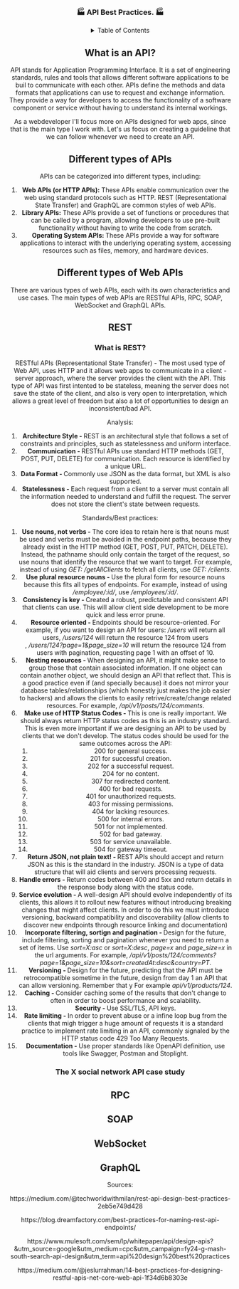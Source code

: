 <!-- PROJECT LOGO -->
<br />
<div align="center">
  <h3 align="center">🏭 API Best Practices. 🏭</h3>
<div>
<!-- TABLE OF CONTENTS -->
<details>
  <summary>Table of Contents</summary>
  <ol>
    <li><a href="#what-is-an-api?">What is an API?</a></li>
    <li><a href="#different-types-of-apis">Different types of APIs</a></li>
    <li><a href="#different-types-of-web-apis">Different types of Web APIs</a></li>
    <li><a href="#rest">REST</a></li>
    <li><a href="#rpc">RPC</a></li>
    <li><a href="#soap">SOAP</a></li>
    <li><a href="#websocket">WebSocket</a></li>
    <li><a href="#conclusion">Conclusion</a></li>
  </ol>
</details>

<!-- What is an API? -->
## What is an API?
<p align="center">API stands for Application Programming Interface. It is a set of engineering standards, rules and tools that allows different software applications to be buil to communicate with each other. APIs define the methods and data formats that applications can use to request and exchange information. They provide a way for developers to access the functionality of a software component or service without having to understand its internal workings.</p>
<p>As a webdeveloper I'll focus more on APIs designed for web apps, since that is the main type I work with. Let's us focus on creating a guideline that we can follow whenever we need to create an API.</p>

<!-- Different types of APIs -->
## Different types of APIs

APIs can be categorized into different types, including:
<ol>
    <li><b>Web APIs (or HTTP APIs):</b> These APIs enable communication over the web using standard protocols such as HTTP. REST (Representational State Transfer) and GraphQL are common styles of web APIs.</li>
    <li><b>Library APIs:</b> These APIs provide a set of functions or procedures that can be called by a program, allowing developers to use pre-built functionality without having to write the code from scratch.</li>
    <li><b>Operating System APIs: </b>These APIs provide a way for software applications to interact with the underlying operating system, accessing resources such as files, memory, and hardware devices.</li>
  </ol>

<!-- Different types of Web APIs -->
## Different types of Web APIs
There are various types of web APIs, each with its own characteristics and use cases. The main types of web APIs are RESTful APIs, RPC, SOAP, WebSocket and GraphQL APIs.

<!-- REST -->
## REST

### What is REST?
<p>RESTful APIs (Representational State Transfer) - The most used type of Web API, uses HTTP and it allows web apps to communicate in a client - server approach, where the server provides the client with the API. This type of API was first intented to be stateless, meaning the server does not save the state of the client, and also is very open to interpretation, which allows a great level of freedom but also a lot of opportunities to design an inconsistent/bad API.</p>
<p>Analysis:</p>
<ol>
   <li><b> Architecture Style - </b> REST is an architectural style that follows a set of constraints and principles, such as statelessness and uniform interface.</li>
   <li><b> Communication - </b> RESTful APIs use standard HTTP methods (GET, POST, PUT, DELETE) for communication. Each resource is identified by a unique URL.</li>
   <li><b> Data Format - </b> Commonly use JSON as the data format, but XML is also supported.</li>
   <li><b> Statelessness - </b> Each request from a client to a server must contain all the information needed to understand and fulfill the request. The server does not store the client's state between requests.</li>
</ol>
<p>Standards/Best practices:</p>
<ol>
   <li><b>Use nouns, not verbs - </b> The core idea to retain here is that nouns must be used and verbs must be avoided in the endpoint paths, because they already exist in the HTTP method (GET, POST, PUT, PATCH, DELETE). Instead, the pathname should only contain the target of the request, so use nouns that identify the resource that we want to target. For example, instead of using <i>GET: /getAllClients</i> to fetch all clients, use  <i>GET: /clients</i>.</li>
   <li><b>Use plural resource nouns - </b>Use the plural form for resource nouns because this fits all types of endpoints. For example, instead of using <i>/employee/:id/</i>, use <i>/employees/:id/</i>.</li>
   <li><b>Consistency is key - </b> Created a robust, predictable and consistent API that clients can use. This will allow client side development to be more quick and less error prune.</li>
   <li><b>Resource oriented - </b>Endpoints should be resource-oriented. For example, if you want to design an API for users: <i>/users</i> will return all users, <i>/users/124</i> will return the resource 124 from users</li>, <i>/users/124?page=1&page_size=10</i> will return the resource 124 from users with pagination, requesting page 1 with an offset of 10.
   <li><b>Nesting resources - </b> When designing an API, it might make sense to group those that contain associated information. If one object can contain another object, we should design an API that reflect that. This is a good practice even if (and specially because) it does not mirror your database tables/relationships (which honestly just makes the job easier to hackers) and allows the clients to easily retrive/create/change related resources. For example, <i>/api/v1/posts/124/comments</i>.</li>
   <li><b>Make use of HTTP Status Codes - </b> This is one is really important. We should always return HTTP status codes as this is an industry standard. This is even more important if we are designing an API to be used by clients that we don't develop. The status codes should be used for the same outcomes across the API:
    <ol>
      <li>200 for general success.</li>
      <li>201 for successful creation.</li>
      <li>202 for a successful request.</li>
      <li>204 for no content.</li>
      <li>307 for redirected content.</li>
      <li>400 for bad requests.</li>
      <li>401 for unauthorized requests.</li>
      <li>403 for missing permissions.</li>
      <li>404 for lacking resources.</li>
      <li>500 for internal errors.</li>
      <li>501 for not implemented.</li>
      <li>502 for bad gateway.</li>
      <li>503 for service unavailable.</li>
      <li>504 for gateway timeout.</li>
    </ol>
   </li>
   <li><b>Return JSON, not plain text! - </b> REST APIs should accept and return JSON as this is the standard in the industry. JSON is a type of data structure that will aid clients and servers processing requests.</li>
   <li><b>Handle errors - </b> Return codes between 400 and 5xx and return details in the response body along with the status code.</li>
   
   <li><b>Service evolution - </b> A well-design API should evolve independently of its clients, this allows it to rollout new features without introducing breaking changes that might affect clients. In order to do this we must introduce versioning, backward compatibility and discoverability (allow clients to discover new endpoints through resource linking and documentation) </li>
   <li><b>Incorporate filtering, sortign and pagination - </b> Design for the future, include filtering, sorting and pagination whenever you need to return a set of items. Use <i>sort=X:asc</i> or <i>sort=X:desc</i>, <i>page=x</i> and <i>page_size=x</i> in the url arguments. For example, <i>/api/v1/posts/124/comments?page=1&page_size=10&sort=createdAt:desc&country=PT</i>.</li>
   <li><b>Versioning - </b> Design for the future, predicting that the API must be retrocompatible sometime in the future, design from day 1 an API that can allow versioning. Remember that y For example <i>api/v1/products/124</i>.</li>
   <li><b>Caching - </b> Consider caching some of the results that don't change to often in order to boost performance and scalability.</li>
   <li><b>Security - </b> Use SSL/TLS, API keys.</li>
   <li><b>Rate limiting - </b> In order to prevent abuse or a infine loop bug from the clients that migh trigger a huge amount of requests it is a standard practice to implement rate limiting in an API, commonly signaled by the HTTP status code 429 Too Many Requests.</li>
   <li><b>Documentation - </b> Use proper standards like OpenAPI definition, use tools like Swagger, Postman and Stoplight.</li>
</ol>

### The X social network API case study 


<!-- RPC -->
## RPC

<!-- SOAP -->
## SOAP

<!-- WebSocket -->
## WebSocket

<!-- GraphQL -->
## GraphQL

<div>
  <p>Sources: </p>
  <p>https://medium.com/@techworldwithmilan/rest-api-design-best-practices-2eb5e749d428 </p>
  <p>https://blog.dreamfactory.com/best-practices-for-naming-rest-api-endpoints/</p>
  <p>https://www.mulesoft.com/sem/lp/whitepaper/api/design-apis?&utm_source=google&utm_medium=cpc&utm_campaign=fy24-g-mash-south-search-api-design&utm_term=api%20design%20best%20practices </p>
  <p>https://medium.com/@jeslurrahman/14-best-practices-for-designing-restful-apis-net-core-web-api-1f34d6b8303e</p>
</div>